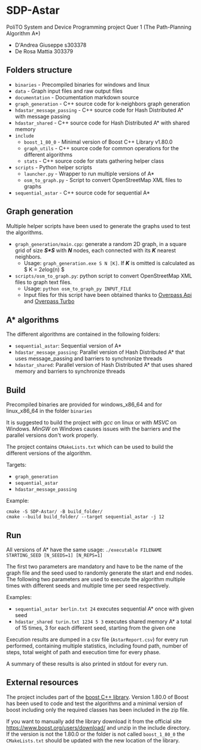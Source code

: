 # SDP-Astar

PoliTO System and Device Programming project Quer 1 (The Path-Planning Algorithm A*)

- D'Andrea Giuseppe s303378
- De Rosa Mattia 303379

## Folders structure

- `binaries` - Precompiled binaries for windows and linux
- `data` - Graph input files and raw output files
- `documentation` - Documentation markdown source
- `graph_generation` - C++ source code for k-neighbors graph generation
- `hdastar_message_passing` - C++ source code for Hash Distributed A* with message passing
- `hdastar_shared` - C++ source code for Hash Distributed A* with shared memory
- `include`
  - `boost_1_80_0` - Minimal version of Boost C++ Library v1.80.0
  - `graph_utils` - C++ source code for common operations for the different algorithms
  - `stats` - C++ source code for stats gathering helper class
- `scripts` - Python helper scripts
  - `launcher.py` - Wrapper to run multiple versions of A*
  - `osm_to_graph.py` - Script to convert OpenStreetMap XML files to graphs
- `sequential_astar` - C++ source code for sequential A*

## Graph generation

Multiple helper scripts have been used to generate the graphs used to test the algorithms.

- `graph_generation/main.cpp`: generate a random 2D graph, in a square grid of size ___S*S___ with __*N*__ nodes, each connected with its __*K*__ nearest neighbors.
  - Usage: `graph_generation.exe S N [K]`. If __*K*__ is omitted is calculated as $ K = 2*e*log(n) $
- `scripts/osm_to_graph.py`: python script to convert OpenStreetMap XML files to graph text files.
  - Usage: `python osm_to_graph_py INPUT_FILE`
  - Input files for this script have been obtained thanks to [Overpass Api](https://wiki.openstreetmap.org/wiki/Overpass_API) and [Overpass Turbo](https://overpass-turbo.eu/)

## A* algorithms

The different algorithms are contained in the following folders:

- `sequential_astar`: Sequential version of A*
- `hdastar_message_passing`: Parallel version of Hash Distributed A* that uses message_passing and barriers to synchronize threads
- `hdastar_shared`: Parallel version of Hash Distributed A* that uses shared memory and barriers to synchronize threads

## Build

Precompiled binaries are provided for windows_x86_64 and for linux_x86_64 in the folder `binaries`

It is suggested to build the project with _gcc_ on linux or with _MSVC_ on Windows. _MinGW_ on Windows causes issues with the barriers and the parallel versions don't work properly.

The project contains `CMakeLists.txt` which can be used to build the different versions of the algorithm.

Targets:
- `graph_generation`
- `sequential_astar`
- `hdastar_message_passing`

Example:
```
cmake -S SDP-Astar/ -B build_folder/
cmake --build build_folder/ --target sequential_astar -j 12
```

## Run

All versions of A* have the same usage: `./executable FILENAME STARTING_SEED [N_SEEDS=1] [N_REPS=1]`

The first two parameters are mandatory and have to be the name of the graph file and the seed used to randomly generate the start and end nodes. The following two parameters are used to execute the algorithm multiple times with different seeds and multiple time per seed respectively.

Examples:
- `sequential_astar berlin.txt 24` executes sequential A* once with given seed
- `hdastar_shared turin.txt 1234 5 3` executes shared memory A* a total of 15 times, 3 for each different seed, starting from the given one

Execution results are dumped in a csv file (`AstarReport.csv`) for every run performed, containing multiple statistics, including found path, number of steps, total weight of path and execution time for every phase.

A summary of these results is also printed in stdout for every run.

## External resources

The project includes part of the [boost C++ library](https://www.boost.org/). Version 1.80.0 of Boost has been used to code and test the algorithms and a minimal version of boost including only the required classes has been included in the zip file.

If you want to manually add the library download it from the official site https://www.boost.org/users/download/ and unzip in the include directory. If the version is not the 1.80.0 or the folder is not called `boost_1_80_0` the `CMakeLists.txt` should be updated with the new location of the library.
